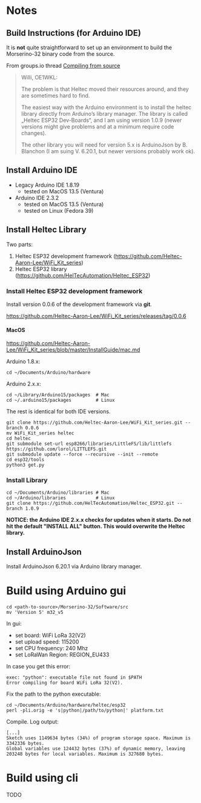 # Notes

## Build Instructions (for Arduino IDE)

It is **not** quite straightforward to set up an environment to build the Morserino-32 binary code from the source.

From groups.io thread [Compiling from source](https://morserino.groups.io/g/main/topic/compiling_from_source/104750585?p=,,,20,0,0,0::recentpostdate/sticky,,,20,2,20,104750585,previd%3D1710572933441364752,nextid%3D1708351118178241033&previd=1710572933441364752&nextid=1708351118178241033)

> Willi, OE1WKL:
>
> The problem is that Heltec moved their resources around, and they
> are sometimes hard to find.
>
> The easiest way with the Arduino environment is to install the heltec
> library directly from Arduino’s library manager. The library is called
> „Heltec ESP32 Dev-Boards“, and I am using version 1.0.9 (newer
> versions might give problems and at a minimum require code changes).
>
> The other library you will need for version 5.x is ArduinoJson by
> B. Blanchon (I am suing V. 6.20.1, but newer versions probably work ok).

## Install Arduino IDE

* Legacy Arduino IDE 1.8.19
  * tested on MacOS 13.5 (Ventura)
* Arduino IDE 2.3.2
  * tested on MacOS 13.5 (Ventura)
  * tested on Linux (Fedora 39)

## Install Heltec Library

Two parts:

1. Heltec ESP32 development framework (https://github.com/Heltec-Aaron-Lee/WiFi_Kit_series)
2. Heltec ESP32 library (https://github.com/HelTecAutomation/Heltec_ESP32)
 
### Install Heltec ESP32 development framework

Install version 0.0.6 of the development framework via **git**.

https://github.com/Heltec-Aaron-Lee/WiFi_Kit_series/releases/tag/0.0.6

#### MacOS

https://github.com/Heltec-Aaron-Lee/WiFi_Kit_series/blob/master/InstallGuide/mac.md

Arduino 1.8.x:

```
cd ~/Documents/Arduino/hardware
```

Arduino 2.x.x:

```
cd ~/Library/Arduino15/packages  # Mac
cd ~/.arduino15/packages         # Linux
```

The rest is identical for both IDE versions.

```
git clone https://github.com/Heltec-Aaron-Lee/WiFi_Kit_series.git --branch 0.0.6
mv WiFi_Kit_series heltec
cd heltec
git submodule set-url esp8266/libraries/LittleFS/lib/littlefs https://github.com/lorol/LITTLEFS.git
git submodule update --force --recursive --init --remote
cd esp32/tools
python3 get.py
```

### Install Library

```
cd ~/Documents/Arduino/libraries # Mac
cd ~/Arduino/libraries           # Linux
git clone https://github.com/HelTecAutomation/Heltec_ESP32.git --branch 1.0.9
```

**NOTICE: the Arduino IDE 2.x.x checks for updates when it starts. Do not hit the
default "INSTALL ALL" button. This would overwrite the Heltec library.**

## Install ArduinoJson

Install ArduinoJson 6.20.1 via Arduino library manager.

# Build using Arduino gui

```
cd <path-to-source>/Morserino-32/Software/src
mv 'Version 5' m32_v5
```

In gui:

* set board: WiFi LoRa 32(V2)
* set upload speed: 115200
* set CPU frequency: 240 Mhz
* set LoRaWan Region: REGION_EU433

In case you get this error:

```
exec: "python": executable file not found in $PATH
Error compiling for board WiFi LoRa 32(V2).
```

Fix the path to the python executable:

```
cd ~/Documents/Arduino/hardware/heltec/esp32
perl -pli.orig -e 's|python|/path/to/python|' platform.txt
```

Compile. Log output:

```
[...]
Sketch uses 1149634 bytes (34%) of program storage space. Maximum is 3342336 bytes.
Global variables use 124432 bytes (37%) of dynamic memory, leaving 203248 bytes for local variables. Maximum is 327680 bytes.
```

# Build using cli

TODO
